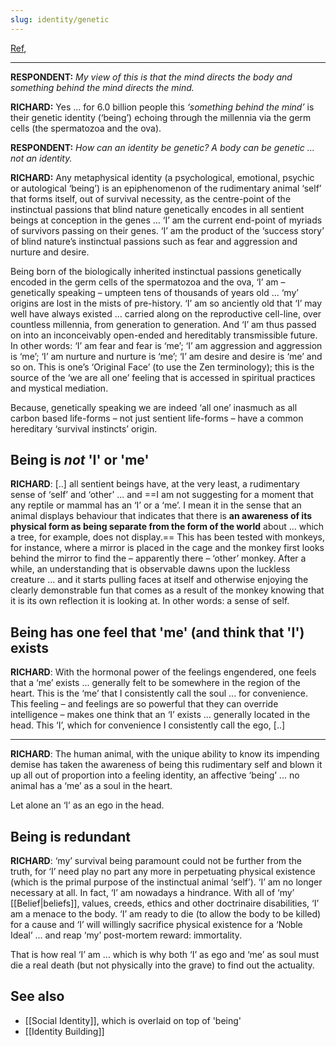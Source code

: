 ```yaml
---
slug: identity/genetic
---
```


[Ref](http://www.actualfreedom.com.au/sundry/frequentquestions/FAQ30a.htm),

---

**RESPONDENT:** _My view of this is that the mind directs the body and something behind the mind directs the mind._

**RICHARD:** Yes ... for 6.0 billion people this _‘something behind the mind’_ is their genetic identity (‘being’) echoing through the millennia via the germ cells (the spermatozoa and the ova).

**RESPONDENT:** _How can an identity be genetic? A body can be genetic ... not an identity._

**RICHARD:** Any metaphysical identity (a psychological, emotional, psychic or autological ‘being’) is an epiphenomenon of the rudimentary animal ‘self’ that forms itself, out of survival necessity, as the centre-point of the instinctual passions that blind nature genetically encodes in all sentient beings at conception in the genes ... ‘I’ am the current end-point of myriads of survivors passing on their genes. ‘I’ am the product of the ‘success story’ of blind nature’s instinctual passions such as fear and aggression and nurture and desire.

Being born of the biologically inherited instinctual passions genetically encoded in the germ cells of the spermatozoa and the ova, ‘I’ am – genetically speaking – umpteen tens of thousands of years old ... ‘my’ origins are lost in the mists of pre-history. ‘I’ am so anciently old that ‘I’ may well have always existed ... carried along on the reproductive cell-line, over countless millennia, from generation to generation. And ‘I’ am thus passed on into an inconceivably open-ended and hereditably transmissible future. In other words: ‘I’ am fear and fear is ‘me’; ‘I’ am aggression and aggression is ‘me’; ‘I’ am nurture and nurture is ‘me’; ‘I’ am desire and desire is ‘me’ and so on. This is one’s ‘Original Face’ (to use the Zen terminology); this is the source of the ‘we are all one’ feeling that is accessed in spiritual practices and mystical mediation.

Because, genetically speaking we are indeed ‘all one’ inasmuch as all carbon based life-forms – not just sentient life-forms – have a common hereditary ‘survival instincts’ origin.

## Being is *not* 'I' or 'me'

**RICHARD**: [..] all sentient beings have, at the very least, a rudimentary sense of ‘self’ and ‘other’ ... and ==I am not suggesting for a moment that any reptile or mammal has an ‘I’ or a ‘me’. I mean it in the sense that an animal displays behaviour that indicates that there is **an awareness of its physical form as being separate from the form of the world** about ... which a tree, for example, does not display.== This has been tested with monkeys, for instance, where a mirror is placed in the cage and the monkey first looks behind the mirror to find the – apparently there – ‘other’ monkey. After a while, an understanding that is observable dawns upon the luckless creature ... and it starts pulling faces at itself and otherwise enjoying the clearly demonstrable fun that comes as a result of the monkey knowing that it is its own reflection it is looking at. In other words: a sense of self.

## Being has one feel that 'me' (and think that 'I') exists

**RICHARD**: With the hormonal power of the feelings engendered, one feels that a ‘me’ exists ... generally felt to be somewhere in the region of the heart. This is the ‘me’ that I consistently call the soul ... for convenience. This feeling – and feelings are so powerful that they can override intelligence – makes one think that an ‘I’ exists ... generally located in the head. This ‘I’, which for convenience I consistently call the ego, [..]

---

**RICHARD**: The human animal, with the unique ability to know its impending demise has taken the awareness of being this rudimentary self and blown it up all out of proportion into a feeling identity, an affective ‘being’ ... no animal has a ‘me’ as a soul in the heart.

Let alone an ‘I’ as an ego in the head.

## Being is redundant

**RICHARD**: ‘my’ survival being paramount could not be further from the truth, for ‘I’ need play no part any more in perpetuating physical existence (which is the primal purpose of the instinctual animal ‘self’). ‘I’ am no longer necessary at all. In fact, ‘I’ am nowadays a hindrance. With all of ‘my’ [[Belief|beliefs]], values, creeds, ethics and other doctrinaire disabilities, ‘I’ am a menace to the body. ‘I’ am ready to die (to allow the body to be killed) for a cause and ‘I’ will willingly sacrifice physical existence for a ‘Noble Ideal’ ... and reap ‘my’ post-mortem reward: immortality.

That is how real ‘I’ am ... which is why both ‘I’ as ego and ‘me’ as soul must die a real death (but not physically into the grave) to find out the actuality.

## See also

- [[Social Identity]], which is overlaid on top of 'being'
- [[Identity Building]]